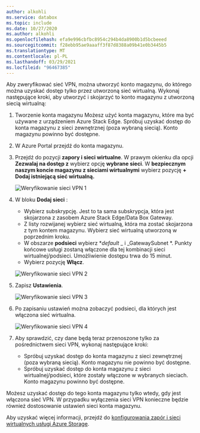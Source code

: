 ```yaml
---
author: alkohli
ms.service: databox
ms.topic: include
ms.date: 10/27/2020
ms.author: alkohli
ms.openlocfilehash: efa9e996cbfbc8954c294b4da8900b1d5bcbeeed
ms.sourcegitcommit: f28ebb95ae9aaaff3f87d8388a09b41e0b3445b5
ms.translationtype: MT
ms.contentlocale: pl-PL
ms.lasthandoff: 03/29/2021
ms.locfileid: "96467385"
---
```

Aby zweryfikować sieć VPN, można utworzyć konto magazynu, do którego można uzyskać dostęp tylko przez utworzoną sieć wirtualną. Wykonaj następujące kroki, aby utworzyć i skojarzyć to konto magazynu z utworzoną siecią wirtualną:

1. Tworzenie konta magazynu Możesz użyć konta magazynu, które ma być używane z urządzeniem Azure Stack Edge. Spróbuj uzyskać dostęp do konta magazynu z sieci zewnętrznej (poza wybraną siecią). Konto magazynu powinno być dostępne.
2. W Azure Portal przejdź do konta magazynu. 
3. Przejdź do pozycji **zapory i sieci wirtualne**. W prawym okienku dla opcji **Zezwalaj na dostęp z** wybierz opcję **wybrane sieci**. W **bezpiecznym naszym koncie magazynu z sieciami wirtualnymi** wybierz pozycję **+ Dodaj istniejącą sieć wirtualną.**

    ![Weryfikowanie sieci VPN 1](../articles/databox-online/media/azure-stack-edge-pro-r-configure-vpn-powershell/verify-vpn-1.png)

4. W bloku **Dodaj sieci** :

    - Wybierz subskrypcję. Jest to ta sama subskrypcja, która jest skojarzona z zasobem Azure Stack Edge/Data Box Gateway. 
    - Z listy rozwijanej wybierz sieć wirtualną, która ma zostać skojarzona z tym kontem magazynu. Wybierz sieć wirtualną utworzoną w poprzednim kroku.
    - W obszarze **podsieci** wybierz **_default_* _ i _GatewaySubnet *. Punkty końcowe usługi zostaną włączone dla tej kombinacji sieci wirtualnej/podsieci. Umożliwienie dostępu trwa do 15 minut.
    - Wybierz pozycję **Włącz**.

    ![Weryfikowanie sieci VPN 2](../articles/databox-online/media/azure-stack-edge-pro-r-configure-vpn-powershell/verify-vpn-2.png)
    
4. Zapisz **Ustawienia**.

    ![Weryfikowanie sieci VPN 3](../articles/databox-online/media/azure-stack-edge-pro-r-configure-vpn-powershell/verify-vpn-3.png)

5. Po zapisaniu ustawień można zobaczyć podsieci, dla których jest włączona sieć wirtualna.

    ![Weryfikowanie sieci VPN 4](../articles/databox-online/media/azure-stack-edge-pro-r-configure-vpn-powershell/verify-vpn-4.png)

5. Aby sprawdzić, czy dane będą teraz przenoszone tylko za pośrednictwem sieci VPN, wykonaj następujące kroki: 
    - Spróbuj uzyskać dostęp do konta magazynu z sieci zewnętrznej (poza wybraną siecią). Konto magazynu nie powinno być dostępne. 
    - Spróbuj uzyskać dostęp do konta magazynu z sieci wirtualnej/podsieci, które zostały włączone w wybranych sieciach. Konto magazynu powinno być dostępne. 
 
Możesz uzyskać dostęp do tego konta magazynu tylko wtedy, gdy jest włączona sieć VPN. W przypadku wyłączenia sieci VPN konieczne będzie również dostosowanie ustawień sieci konta magazynu. 

Aby uzyskać więcej informacji, przejdź do [konfigurowania zapór i sieci wirtualnych usługi Azure Storage](../articles/storage/common/storage-network-security.md). 

